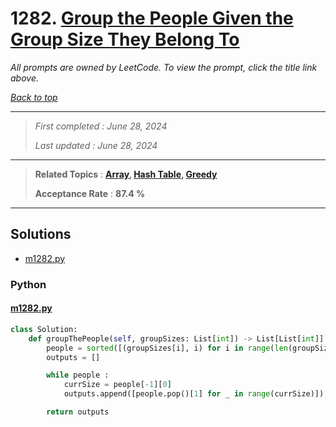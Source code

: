 # 1282. [Group the People Given the Group Size They Belong To](<https://leetcode.com/problems/group-the-people-given-the-group-size-they-belong-to>)

*All prompts are owned by LeetCode. To view the prompt, click the title link above.*

*[Back to top](<../README.md>)*

------

> *First completed : June 28, 2024*
>
> *Last updated : June 28, 2024*

------

> **Related Topics** : **[Array](<by_topic/Array.md>), [Hash Table](<by_topic/Hash Table.md>), [Greedy](<by_topic/Greedy.md>)**
>
> **Acceptance Rate** : **87.4 %**

------

## Solutions

- [m1282.py](<../my-submissions/m1282.py>)
### Python
#### [m1282.py](<../my-submissions/m1282.py>)
```Python
class Solution:
    def groupThePeople(self, groupSizes: List[int]) -> List[List[int]]:
        people = sorted([(groupSizes[i], i) for i in range(len(groupSizes))], reverse=True)
        outputs = []

        while people :
            currSize = people[-1][0]
            outputs.append([people.pop()[1] for _ in range(currSize)])

        return outputs
```

